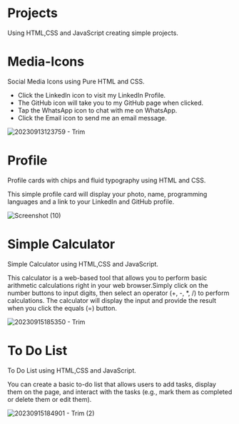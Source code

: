 # Projects
Using HTML,CSS and JavaScript creating simple projects.

# Media-Icons
Social Media Icons using Pure HTML and CSS.
+ Click the LinkedIn icon to visit my LinkedIn Profile.
+ The GitHub icon will take you to my GitHub page when clicked.
+ Tap the WhatsApp icon to chat with me on WhatsApp.
+ Click the Email icon to send me an email message.
  
![20230913123759 - Trim](https://github.com/RachanaSonu/Simple-Projects/assets/37769405/bb60f0c2-aa77-43de-b1b6-201db2930c98)

# Profile
 Profile cards with chips and fluid typography using HTML and CSS.

 This simple profile card will display your photo, name, programming languages and a link to your LinkedIn and GitHub profile. 
 
![Screenshot (10)](https://github.com/RachanaSonu/Simple-Projects/assets/37769405/365953fb-719d-401c-8e50-697cc42459e3)

# Simple Calculator
Simple Calculator using HTML,CSS and JavaScript.

This calculator is a web-based tool that allows you to perform basic arithmetic calculations right in your web browser.Simply click on the number buttons to input digits, then select an operator (+, -, *, /) to perform calculations. The calculator will display the input and provide the result when you click the equals (=) button.

![20230915185350 - Trim](https://github.com/RachanaSonu/HTML-CSS-JavaScript_Projects/assets/37769405/554c7a19-6283-42bc-a32f-8cde13ef6756)

# To Do List
To Do List using HTML,CSS and JavaScript.

You can create a basic to-do list that allows users to add tasks, display them on the page, and interact with the tasks (e.g., mark them as completed or delete them or edit them).

![20230915184901 - Trim (2)](https://github.com/RachanaSonu/HTML-CSS-JavaScript_Projects/assets/37769405/8cbe17b5-8afd-410f-b00c-88a51f19c80c)

